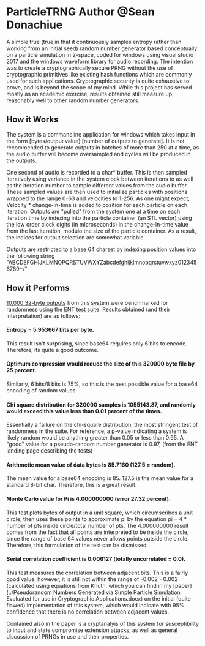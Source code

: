 # ParticleTRNG Author @Sean Donachiue
A simple true (true in that it continuously samples entropy rather than working from an initial seed) random number generator based conceptually on a particle simulation in 2-space, coded for windows using visual studio 2017 and the windows waveform library for audio recording. The intention was to create a cryptographically secure PRNG without the use of cryptographic primitives like existing hash functions which are commonly used for such applications. Cryptographic security is quite exhaustive to prove, and is beyond the scope of my mind. While this project has served mostly as an academic exercise, results obtained still measure up reasonably well to other random number generators.

## How it Works

The system is a commandline application for windows which takes input in the form [bytes/output value] [number of outputs to generate]. It is not recommended to generate outputs in batches of more than 250 at a time, as the audio buffer will become oversampled and cycles will be produced in the outputs.

One second of audio is recorded to a char* buffer. This is then sampled iteratively using variance in the system clock between iterations to as well as the iteration number to sample different values from the audio buffer. These sampled values are then used to initialize particles with positions wrapped to the range 0-63 and velocities to 1-256. As one might expect, Velocity * change-in-time is added to position for each particle on each iteration. Outputs are "pulled" from the system one at a time on each iteration time by indexing into the particle container (an STL vector) using the low order clock digits (in microseconds) in the change-in-time value from the last iteration, modulo the size of the particle container. As a result, the indices for output selection are somewhat variable.

Outputs are restricted to a base 64 charset by indexing position values into the following string 
"ABCDEFGHIJKLMNOPQRSTUVWXYZabcdefghijklmnopqrstuvwxyz0123456789+/"

## How it Performs

[10,000 32-byte outputs](/testOutputs.txt) from this system were benchmarked for randomness using the [ENT test suite](http://www.fourmilab.ch/random/). Results obtained (and their interpretation) are as follows:

#### Entropy = 5.953667 bits per byte. 
This result isn't surprising, since base64 requires only 6 bits to encode. Therefore, its quite a good outcome.

#### Optimum compression would reduce the size of this 320000 byte file by 25 percent. 
Similarly, 6 bits/8 bits is 75%, so this is the best possible value for a base64 encoding of random values.

#### Chi square distribution for 320000 samples is 1055143.87, and randomly would exceed this value less than 0.01 percent of the times.
Essentially a failure on the chi-square distribution, the most stringent test of randomness in the suite. For reference, a p-value indicating a system is likely random would be anything greater than 0.05 or less than 0.95. A "good" value for a pseudo-random number generator is 0.97, (from the ENT landing page describing the tests)

#### Arithmetic mean value of data bytes is 85.7160 (127.5 = random). 
The mean value for a base64 encoding is 85. 127.5 is the mean value for a standard 8-bit char. Therefore, this is a great result.

#### Monte Carlo value for Pi is 4.000000000 (error 27.32 percent). 
This test plots bytes of output in a unit square, which circumscribes a unit circle, then uses these points to approximate pi by the equation pi = 4 * number of pts inside circle/total number of pts. The 4.000000000 result comes from the fact that all points are interpreted to be inside the circle, since the range of base 64 values never allows points outside the circle. Therefore, this formulation of the test can be dismissed.

#### Serial correlation coefficient is 0.006127 (totally uncorrelated = 0.0). 
This test measures the correlation between adjacent bits. This is a fairly good value, however, it is still not within the range of -0.002 - 0.002 (calculated using equations from Knuth, which you can find in my [paper](../Pseudorandom Numbers Generated via Simple Particle Simulation Evaluated for use in Cryptographic Applications.docx) on the initial (quite flawed) implementation of this system, which would indicate with 95% confidence that there is no correlation between adjacent values.

Contained also in the paper is a cryptanalyis of this system for susceptibility to input and state compromise extension attacks, as well as general discussion of PRNGs in use and their properties.
